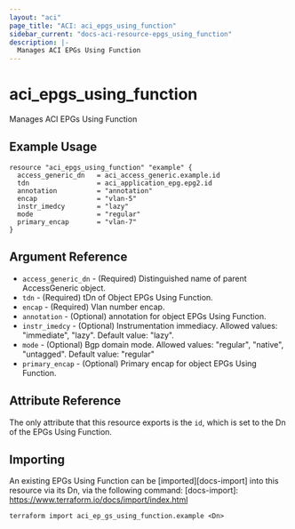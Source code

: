 ```yaml
---
layout: "aci"
page_title: "ACI: aci_epgs_using_function"
sidebar_current: "docs-aci-resource-epgs_using_function"
description: |-
  Manages ACI EPGs Using Function
---
```


# aci_epgs_using_function #

Manages ACI EPGs Using Function

## Example Usage ##

```hcl
resource "aci_epgs_using_function" "example" {
  access_generic_dn   = aci_access_generic.example.id
  tdn                 = aci_application_epg.epg2.id
  annotation          = "annotation"
  encap               = "vlan-5"
  instr_imedcy        = "lazy"
  mode                = "regular"
  primary_encap       = "vlan-7"
}
```

## Argument Reference ##

* `access_generic_dn` - (Required) Distinguished name of parent AccessGeneric object.
* `tdn` - (Required) tDn of Object EPGs Using Function.
* `encap` - (Required) Vlan number encap. 
* `annotation` - (Optional) annotation for object EPGs Using Function.
* `instr_imedcy` - (Optional) Instrumentation immediacy.
Allowed values: "immediate", "lazy". Default value: "lazy".
* `mode` - (Optional) Bgp domain mode.
Allowed values: "regular", "native", "untagged". Default value: "regular"
* `primary_encap` - (Optional) Primary encap for object EPGs Using Function.

## Attribute Reference

The only attribute that this resource exports is the `id`, which is set to the
Dn of the EPGs Using Function.

## Importing ##

An existing EPGs Using Function can be [imported][docs-import] into this resource via its Dn, via the following command:
[docs-import]: https://www.terraform.io/docs/import/index.html

```
terraform import aci_ep_gs_using_function.example <Dn>
```

